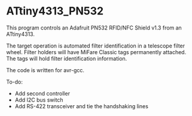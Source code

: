 ATtiny4313_PN532
================
This program controls an Adafruit PN532 RFID/NFC Shield v1.3 from an ATtiny4313.

The target operation is automated filter identification in a telescope filter wheel. Filter holders will have MiFare Classic tags permanently attached. The tags will hold filter identification information.

The code is written for avr-gcc.

To-do:
- Add second controller
- Add I2C bus switch
- Add RS-422 transceiver and tie the handshaking lines

